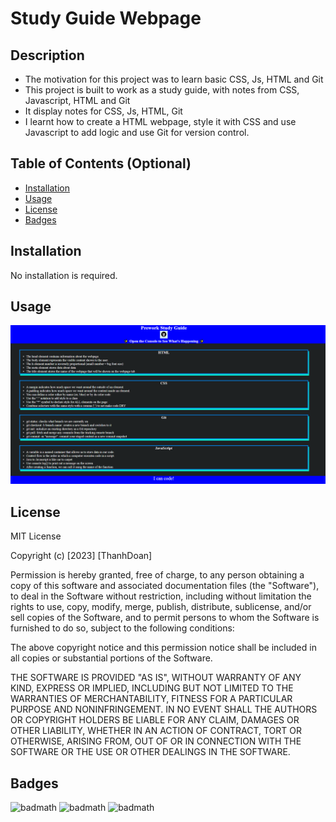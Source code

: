 # Study Guide Webpage

## Description

- The motivation for this project was to learn basic CSS, Js, HTML and Git
- This project is built to work as a study guide, with notes from CSS, Javascript, HTML and Git
- It display notes for CSS, Js, HTML, Git
- I learnt how to create a HTML webpage, style it with CSS and use Javascript to add logic and 
  use Git for version control.

## Table of Contents (Optional)

- [Installation](#installation)
- [Usage](#usage)
- [License](#license)
- [Badges](#badges)

## Installation

No installation is required.

## Usage

![screenshot](prework-study-guide/assets/screenshot.png)

## License

MIT License

Copyright (c) [2023] [ThanhDoan]

Permission is hereby granted, free of charge, to any person obtaining a copy
of this software and associated documentation files (the "Software"), to deal
in the Software without restriction, including without limitation the rights
to use, copy, modify, merge, publish, distribute, sublicense, and/or sell
copies of the Software, and to permit persons to whom the Software is
furnished to do so, subject to the following conditions:

The above copyright notice and this permission notice shall be included in all
copies or substantial portions of the Software.

THE SOFTWARE IS PROVIDED "AS IS", WITHOUT WARRANTY OF ANY KIND, EXPRESS OR
IMPLIED, INCLUDING BUT NOT LIMITED TO THE WARRANTIES OF MERCHANTABILITY,
FITNESS FOR A PARTICULAR PURPOSE AND NONINFRINGEMENT. IN NO EVENT SHALL THE
AUTHORS OR COPYRIGHT HOLDERS BE LIABLE FOR ANY CLAIM, DAMAGES OR OTHER
LIABILITY, WHETHER IN AN ACTION OF CONTRACT, TORT OR OTHERWISE, ARISING FROM,
OUT OF OR IN CONNECTION WITH THE SOFTWARE OR THE USE OR OTHER DEALINGS IN THE
SOFTWARE.

## Badges

![badmath](https://img.shields.io/github/languages/top/nielsenjared/badmath)
![badmath](https://img.shields.io/badge/CSS-100%25-blue)
![badmath](https://img.shields.io/badge/HTML-100%25-blue)
